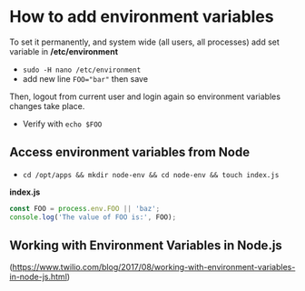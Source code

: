 # How to add environment variables

To set it permanently, and system wide (all users, all processes) add set variable in **/etc/environment**

* `sudo -H nano /etc/environment`
* add new line `FOO="bar"` then save

Then, logout from current user and login again so environment variables changes take place.

* Verify with `echo $FOO`

## Access environment variables from Node 

* `cd /opt/apps && mkdir node-env && cd node-env && touch index.js`

**index.js**

``` js
const FOO = process.env.FOO || 'baz';
console.log('The value of FOO is:', FOO);


```

## Working with Environment Variables in Node.js
(https://www.twilio.com/blog/2017/08/working-with-environment-variables-in-node-js.html)
